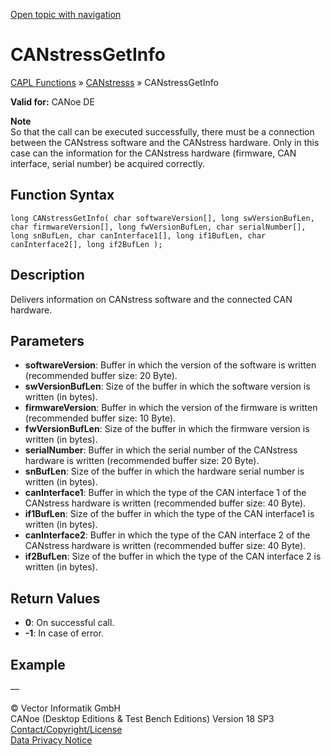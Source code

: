 [Open topic with navigation](../../../../../CANoeDEFamily.htm#Topics/CAPLFunctions/CANstress/Functions/CAPLfunctionCANstressGetInfo.md)

# CANstressGetInfo

[CAPL Functions](../../CAPLfunctions.md) » [CANstresss](../CAPLfunctionsCANstressOverview.md) » CANstressGetInfo

**Valid for:** CANoe DE

**Note**  
So that the call can be executed successfully, there must be a connection between the CANstress software and the CANstress hardware. Only in this case can the information for the CANstress hardware (firmware, CAN interface, serial number) be acquired correctly.

## Function Syntax

```
long CANstressGetInfo( char softwareVersion[], long swVersionBufLen, char firmwareVersion[], long fwVersionBufLen, char serialNumber[], long snBufLen, char canInterface1[], long if1BufLen, char canInterface2[], long if2BufLen );
```

## Description

Delivers information on CANstress software and the connected CAN hardware.

## Parameters

- **softwareVersion**: Buffer in which the version of the software is written (recommended buffer size: 20 Byte).
- **swVersionBufLen**: Size of the buffer in which the software version is written (in bytes).
- **firmwareVersion**: Buffer in which the version of the firmware is written (recommended buffer size: 10 Byte).
- **fwVersionBufLen**: Size of the buffer in which the firmware version is written (in bytes).
- **serialNumber**: Buffer in which the serial number of the CANstress hardware is written (recommended buffer size: 20 Byte).
- **snBufLen**: Size of the buffer in which the hardware serial number is written (in bytes).
- **canInterface1**: Buffer in which the type of the CAN interface 1 of the CANstress hardware is written (recommended buffer size: 40 Byte).
- **if1BufLen**: Size of the buffer in which the type of the CAN interface1 is written (in bytes).
- **canInterface2**: Buffer in which the type of the CAN interface 2 of the CANstress hardware is written (recommended buffer size: 40 Byte).
- **if2BufLen**: Size of the buffer in which the type of the CAN interface 2 is written (in bytes).

## Return Values

- **0**: On successful call.
- **-1**: In case of error.

## Example

—

© Vector Informatik GmbH  
CANoe (Desktop Editions & Test Bench Editions) Version 18 SP3  
[Contact/Copyright/License](../../../Shared/ContactCopyrightLicense.md)  
[Data Privacy Notice](https://www.vector.com/int/en/company/get-info/privacy-policy/)